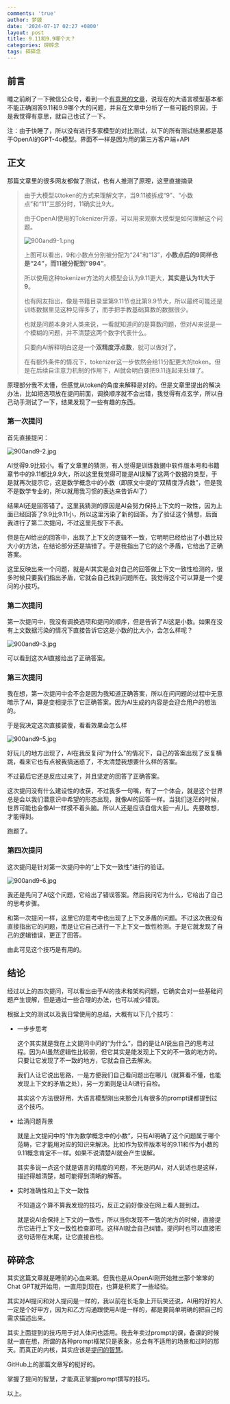 ```yaml
---
comments: 'true'
author: 梦貘
date: '2024-07-17 02:27 +0800'
layout: post
title: 9.11和9.9哪个大？
categories: 碎碎念
tags: 碎碎念
---
```

## 前言

睡之前刷了一下微信公众号，看到一个[有意思的文章](https://mp.weixin.qq.com/s/BV9Xw91Tu7_hJYliH4xkNw)，说现在的大语言模型基本都不能正确回答9.11和9.9哪个大的问题，并且在文章中分析了一些可能的原因，于是我觉得有意思，就自己也试了一下。

注：由于快睡了，所以没有进行多家模型的对比测试，以下的所有测试结果都是基于OpenAI的GPT-4o模型。界面不一样是因为用的第三方客户端+API

## 正文

那篇文章里的很多网友都做了测试，也有人推测了原理，这里直接摘录

> 由于大模型以token的方式来理解文字，当9.11被拆成“9”、“小数点”和“11”三部分时，11确实比9大。
>
> 由于OpenAI使用的Tokenizer开源，可以用来观察大模型是如何理解这个问题。
>
> ![900and9-1.png]({{site.baseurl}}/images/900and9-1.png)
>
> 上图可以看出，9和小数点分别被分配为“24”和“13”，**小数点后的9同样也是“24”，而11被分配到“994”**。
>
> 所以使用这种tokenizer方法的大模型会认为9.11更大，**其实是认为11大于9**。
>
> 也有网友指出，像是书籍目录里第9.11节也比第9.9节大，所以最终可能还是训练数据里见这种见得多了，而手把手教基础算数的数据很少。
>
> 也就是问题本身对人类来说，一看就知道问的是算数问题，但对AI来说是一个模糊的问题，并不清楚这两个数字代表什么。
>
> 只要向AI解释明白这是一个**双精度浮点数**，就可以做对了。
>
> 在有额外条件的情况下，tokenizer这一步依然会给11分配更大的token。但是在后续自注意力机制的作用下，AI就会明白要把9.11连起来处理了。

原理部分我不太懂，但感觉从token的角度来解释是对的。但是文章里提出的解决办法，比如把选项放在提问前面，调换顺序就不会出错，我觉得有点玄学，所以自己动手测试了一下，结果发现了一些有趣的东西。

### 第一次提问

首先直接提问：

![900and9-2.jpg]({{site.baseurl}}/images/900and9-2.jpg)

AI觉得9.9比较小。看了文章里的猜测，有人觉得是训练数据中软件版本号和书籍章节中的9.11都比9.9大，所以这里我觉得可能是AI误解了这两个数据的类型，于是就再次提示它，这是数学概念中的小数（即原文中提的“双精度浮点数”，但是我不是数学专业的，所以就用我习惯的表达来告诉AI了）

结果AI还是回答错了。这里我猜测的原因是AI会努力保持上下文的一致性，因为上面已经回答了9.9比9.11小，所以这里污染了新的回答。为了验证这个猜想，后面我进行了第二次提问，不过这里先按下不表。

但是在AI给出的回答中，出现了上下文的逻辑不一致，它明明已经给出了小数比较大小的方法，在结论部分还是搞错了。于是我指出了它的这个矛盾，它给出了正确答案。

这里反映出来一个问题，就是AI其实是会对自己的回答做上下文一致性检测的，很多时候只要我们指出矛盾，它就会自己找到问题所在。我觉得这个可以算是一个提问的小技巧。

### 第二次提问

第一次提问中，我没有调换选项和提问的顺序，但是告诉了AI这是小数。如果在没有上文数据污染的情况下直接告诉它这是小数的比大小，会怎么样呢？

![900and9-3.jpg]({{site.baseurl}}/images/900and9-3.jpg)

可以看到这次AI直接给出了正确答案。

### 第三次提问

我在想，第一次提问中会不会是因为我知道正确答案，所以在问问题的过程中无意暗示了AI，算是变相提示了它正确答案。因为AI生成的内容是会迎合用户的想法的。

于是我决定这次直接装傻，看看效果会怎么样

![900and9-5.jpg]({{site.baseurl}}/images/900and9-5.jpg)

好玩儿的地方出现了，AI在我反复问“为什么”的情况下，自己的答案出现了反复横跳，看来它也有点被我搞迷惑了，不太清楚我想要什么样的答案。

不过最后它还是反应过来了，并且坚定的回答了正确答案。

这次提问没有什么建设性的收获，不过我多一句嘴，有了一个体会，就是这个世界总是会以我们潜意识中希望的形态出现，就像AI的回答一样。当我们迷茫的时候，世界可能也会像AI一样摸不着头脑。所以人还是应该自信大胆一点儿。先要敢想，才能得到。

跑题了。

### 第四次提问

这次提问是针对第一次提问中的“上下文一致性”进行的验证。

![900and9-6.jpg]({{site.baseurl}}/images/900and9-6.jpg)

我还是先问了AI这个问题，它给出了错误答案。然后我问它为什么，它给出了自己的思考步骤。

和第一次提问一样，这里它的思考中也出现了上下文矛盾的问题。不过这次我没有直接指出它的问题，而是让它自己进行一下上下文一致性检测。于是它就发现了自己的逻辑错误，更正了回答。

由此可见这个技巧是有用的。

## 结论

经过以上的四次提问，可以看出由于AI的技术和架构问题，它确实会对一些基础问题产生误解，但是通过一些合理的办法，也可以减少错误。

根据上文的测试以及我日常使用的总结，大概有以下几个技巧：

- 一步步思考

  这个其实就是我在上文提问中问的“为什么”，目的是让AI说出自己的思考过程。因为AI虽然逻辑性比较弱，但它其实是能发现上下文的不一致的地方的。只要让它发现了不一致的地方，它就会自己去解决。

  我们人让它说出思路，一是方便我们自己看问题出在哪儿（就算看不懂，也能发现上下文的矛盾之处），另一方面则是让AI进行自检。

  其实这个方法很好用，大语言模型刚出来那会儿有很多的prompt课都提到过这个技巧。

- 给清问题背景

  就是上文提问中的“作为数学概念中的小数”，只有AI明确了这个问题属于哪个范畴，它才能用对应的知识来解决。比如作为软件版本号的9.11和作为小数的9.11概念肯定不一样。如果不说清楚AI就会产生误解。

  其实多说一点这个就是语言的精度的问题，不光是问AI，对人说话也是这样，描述得越清楚，越可能得到清晰的解答。

- 实时准确性和上下文一致性

  不知道这个算不算我发现的技巧，反正之前好像没在网上看人提到过。

  就是说AI会保持上下文的一致性，所以当你发现不一致的地方的时候，直接提示它进行上下文一致性检查即可。这样AI就会自己纠错。提问时也可以直接把这句话带在末尾，让它直接自检。

## 碎碎念

其实这篇文章就是睡前的心血来潮。但我也是从OpenAI刚开始推出那个笨笨的Chat GPT就开始用，一直用到现在，也算是积累了一些经验。

其实对AI提问和对人提问是一样的，我以前在长毛象上开玩笑还说，AI用的好的人一定是个好甲方，因为和乙方沟通跟使用AI是一样的，都是要简单明确的把自己的需求描述出来。

其实上面提到的技巧用于对人体问也适用。我去年卖过prompt的课，备课的时候就一直在想，所谓的各种prompt框架只是表象，总会有不适用的场景和过时的那天。而真正的内核，其实应该是[提问的智慧](https://github.com/ryanhanwu/How-To-Ask-Questions-The-Smart-Way/blob/main/README-zh_CN.md)。

GitHub上的那篇文章写的挺好的。

掌握了提问的智慧，才能真正掌握prompt撰写的技巧。

以上。
